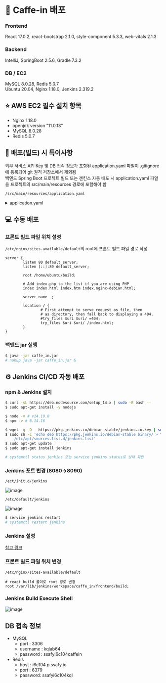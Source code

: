 # 📄 Caffe-in 배포

### Frontend
React 17.0.2,  react-bootstrap 2.1.0, style-component 5.3.3, web-vitals 2.1.3

### Backend
IntelliJ, SpringBoot 2.5.6, Gradle 7.3.2

### DB / EC2
MySQL 8.0.28, Redis 5.0.7  
Ubuntu 20.04, Nginx 1.18.0, Jenkins 2.319.2  

## ⭐ AWS EC2 필수 설치 항목
- Nginx 1.18.0
- openjdk version "11.0.13”
- MySQL 8.0.28
- Redis 5.0.7

## 📌 배포(빌드) 시 특이사항
외부 서비스 API Key 및 DB 접속 정보가 포함된 application.yaml 파일이 .gitignore 에 등록되어 git 원격 저장소에서 제외됨  
백엔드 Spring Boot 프로젝트 빌드 또는 젠킨스 자동 배포 시 application.yaml 파일을 프로젝트의 src/main/resources 경로에 포함해야 함

`/src/main/resources/application.yaml`
<details>
<summary>application.yaml</summary>
<div markdown="1">

```yaml
server:
  port: 8080
  servlet:
    context-path:

spring:
  datasource:
    driver-class-name: com.mysql.cj.jdbc.Driver
    url: jdbc:mysql://i6c104.p.ssafy.io:3306/caffe_in?serverTimezone=Asia/Seoul
    username: {username}
    password: {password}
  jpa:
    open-in-view: false
    #    hibernate:
    #      ddl-auto: create
    properties:
      hibernate:
        format_sql: true
        show-sql: true
  mail:
    host: smtp.gmail.com
    port: 587
    username: {google email}
    password: {password}
    properties:
      mail:
        smtp:
          auth: true
          starttls:
            enable: true
  redis:
    lettuce:
      pool:
        min-idle: 0
        max-idle: 8
        max-active: 8
    port: 6379
    host: i6c104.p.ssafy.io
    password: {password}
  servlet:
    multipart:
      max-file-size: 10MB
      max-request-size: 10MB

logging.level.com.kql.caffein: debug

jwt:
  header: Authorization
  secret: {secret}

api:
  kakao:
    kakaoApiKey : {kakaoApiKey}
    redirectURI : {redirectURI}

  google:
    clientId : {clientId}
    redirectURI: {redirectURI}
    clientSecret : {clientSecret}

  naver:
    clientId: {clientId}
    clientSecret: {clientSecret}
    redirectURI: {redirectURI}
    state: {state}

cloud:
  aws:
    credentials:
      accessKey: {accessKey}
      secretKey: {secretKey}
    s3:
      bucket: {bucket}
    region:
      static: ap-northeast-2
    stack:
      auto: false

oauth:
  pass: {pass}
```

</div>
</details>



## 💻 수동 배포
### 프론트 빌드 파일 위치 설정

`/etc/nginx/sites-available/default`의 root에 프론트 빌드 파일 경로 작성

```
server {
        listen 80 default_server;
        listen [::]:80 default_server;

        root /home/ubuntu/build;

        # Add index.php to the list if you are using PHP
        index index.html index.htm index.nginx-debian.html;

        server_name _;

        location / {
                # First attempt to serve request as file, then
                # as directory, then fall back to displaying a 404.
                #try_files $uri $uri/ =404;
                try_files $uri $uri/ /index.html;
        }
}
```

### 백엔드 jar 실행

```bash
$ java -jar caffe_in.jar
# nohup java -jar caffe_in.jar &
```

## ⚙ Jenkins CI/CD 자동 배포
### npm & Jenkins 설치

```bash
$ curl -sL https://deb.nodesource.com/setup_14.x | sudo -E bash --
$ sudo apt-get install -y nodejs

$ node -v # v14.19.0
$ npm -v # 6.14.16
```

```bash
$ wget -q -O - https://pkg.jenkins.io/debian-stable/jenkins.io.key | sudo apt-key add -
$ sudo sh -c 'echo deb https://pkg.jenkins.io/debian-stable binary/ > \
    /etc/apt/sources.list.d/jenkins.list'
$ sudo apt-get update
$ sudo apt-get install jenkins

# systemctl status jenkins 또는 service jenkins status로 상태 확인
```

### Jenkins 포트 변경 (8080→8090)

`/ect/init.d/jenkins`

![image](https://user-images.githubusercontent.com/50658153/154447924-d22019ff-d808-4605-9bee-2ec731f796b9.png)

`/etc/default/jenkins`

![image](https://user-images.githubusercontent.com/50658153/154448000-dfdfa3e9-4b5b-48e5-8530-31ad5198f1a4.png)

```bash
$ service jenkins restart
# systemctl restart jenkins
```

### Jenkins 설정

[참고 링크](https://velog.io/@kido/EC2Jenkins-CICD-%EC%9E%90%EB%8F%99%EB%B0%B0%ED%8F%AC)

### 프론트 빌드 파일 위치 변경

`/etc/nginx/sites-available/default`

```
# react build 폴더로 root 경로 변경
root /var/lib/jenkins/workspace/caffe_in/frontend/build;
```

### Jenkins Build Execute Shell
![image](https://user-images.githubusercontent.com/50658153/154451501-adf7e817-8036-4ae0-8122-f25ff10ccf91.png)

## DB 접속 정보
- MySQL
  - port : 3306
  - username : kqlab64
  - password : ssafyi6c104caffein
- Redis
  - host : i6c104.p.ssafy.io
  - port : 6379
  - password: ssafyi6c104kql
